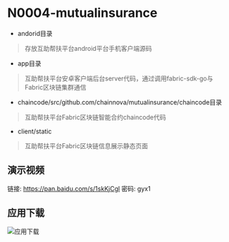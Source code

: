 # N0004-mutualinsurance

- andorid目录
> 存放互助帮扶平台android平台手机客户端源码

- app目录
> 互助帮扶平台安卓客户端后台server代码，通过调用fabric-sdk-go与Fabric区块链集群通信

- chaincode/src/github.com/chainnova/mutualinsurance/chaincode目录
> 互助帮扶平台Fabric区块链智能合约chaincode代码

- client/static
> 互助帮扶平台Fabric区块链信息展示静态页面


## 演示视频

链接: <https://pan.baidu.com/s/1skKjCgl> 密码: gyx1


## 应用下载

![应用下载](https://static.pgyer.com/app/qrcode/cL5w)